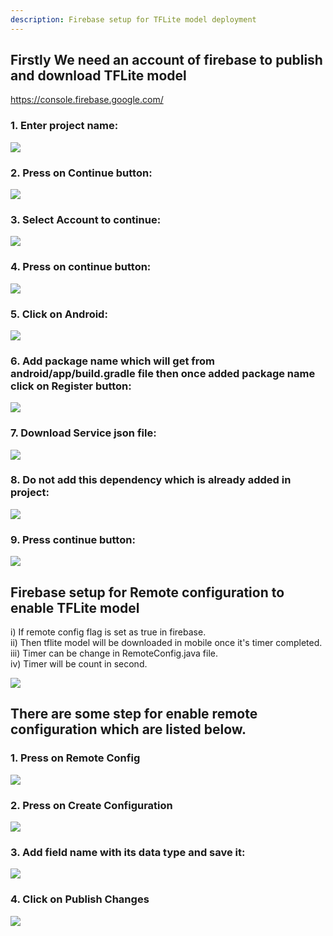 ```yaml
---
description: Firebase setup for TFLite model deployment
---
```


## Firstly We need an account of firebase to publish and download TFLite model
https://console.firebase.google.com/

### 1. Enter project name:
![](../.gitbook/assets/tflite_setup_step1.png)

### 2. Press on Continue button:
![](../.gitbook/assets/tflite_setup_step2.png)

### 3. Select Account to continue:
![](../.gitbook/assets/tflite_setup_step3.png)

### 4. Press on continue button:
![](../.gitbook/assets/tflite_setup_step4.png)

### 5. Click on Android:
![](../.gitbook/assets/tflite_setup_step5.png)

### 6. Add package name which will get from android/app/build.gradle file then once added package name click on Register button:
![](../.gitbook/assets/tflite_setup_step6.png)

### 7. Download Service json file:
![](../.gitbook/assets/tflite_setup_step7.png)

### 8. Do not add this dependency which is already added in project:
![](../.gitbook/assets/tflite_setup_step8.png)

### 9. Press continue button:
![](../.gitbook/assets/tflite_setup_step9.png)


## Firebase setup for Remote configuration to enable TFLite model
i) If remote config flag is set as true in firebase.\
ii) Then tflite model will be downloaded in mobile once it's timer completed.\
iii) Timer can be change in RemoteConfig.java file.\
iv) Timer will be count in second.

![](../.gitbook/assets/tflite_setup_config.png)

## There are some step for enable remote configuration which are listed below.
### 1. Press on Remote Config
![](../.gitbook/assets/tflite_setup_config1.png)

### 2. Press on Create Configuration
![](../.gitbook/assets/tflite_setup_config2.png)

### 3. Add field name with its data type and save it:
![](../.gitbook/assets/tflite_setup_config3.png)

### 4. Click on Publish Changes
![](../.gitbook/assets/tflite_setup_config4.png)
